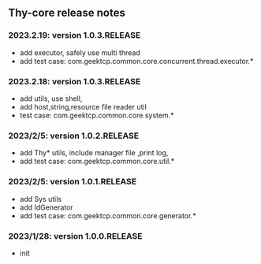 Thy-core release notes
------------------------

### 2023.2.19: version 1.0.3.RELEASE
- add executor, safely use multi thread
- add test case: com.geektcp.common.core.concurrent.thread.executor.*


### 2023.2.18: version 1.0.3.RELEASE
- add utils, use shell, 
- add host,string,resource file reader util
- test case: com.geektcp.common.core.system.*

### 2023/2/5: version 1.0.2.RELEASE
- add Thy* utils, include manager file ,print log, 
- add test case: com.geektcp.common.core.util.*

### 2023/2/5: version 1.0.1.RELEASE
- add Sys utils
- add IdGenerator
- add test case: com.geektcp.common.core.generator.*

### 2023/1/28: version 1.0.0.RELEASE
- init
